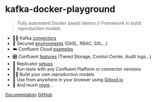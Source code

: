 
# kafka-docker-playground

> Fully automated Docker based demos // Framework to build reproduction models

- 💯➕ Kafka [connectors](https://github.com/vdesabou/kafka-docker-playground#connectors)
- 🔐 Secured [environments](https://github.com/vdesabou/kafka-docker-playground#-environments) (SASL, RBAC, SSL...)
- ☁️ Confluent Cloud [examples](https://github.com/vdesabou/kafka-docker-playground#%EF%B8%8F-confluent-cloud)
- 🎛 Confluent [features](https://github.com/vdesabou/kafka-docker-playground#confluent-commercial) (Tiered Storage, Control Center, Audit logs...)
- 🔄 Replicator [setups](https://github.com/vdesabou/kafka-docker-playground#-confluent-replicator-and-mirror-maker-2)
- 🔢 Run tests with any Confluent Platform or connector versions
- 👷‍♂️ Build your own reproduction models
- 📱 Use from anywhere in your browser using [Gitpod.io](https://gitpod.io/#https://github.com/vdesabou/kafka-docker-playground)
- 🦄 And much [more](https://github.com/vdesabou/kafka-docker-playground#-other-playgrounds)...

[Documentation](/introduction.md)
[GitHub](https://github.com/vdesabou/kafka-docker-playground)
